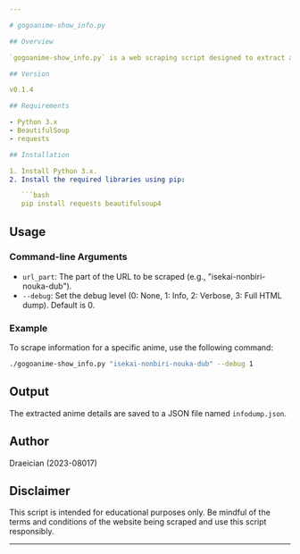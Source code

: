 ```yaml
---

# gogoanime-show_info.py

## Overview

`gogoanime-show_info.py` is a web scraping script designed to extract and analyze information about anime shows from the [Gogoanime website](https://gogoanime3.net/). It retrieves details such as the title, number of episodes, genre, status, type, released date, other names, and plot summary.

## Version

v0.1.4

## Requirements

- Python 3.x
- BeautifulSoup
- requests

## Installation

1. Install Python 3.x.
2. Install the required libraries using pip:

   ```bash
   pip install requests beautifulsoup4
   ```

## Usage

### Command-line Arguments

- `url_part`: The part of the URL to be scraped (e.g., "isekai-nonbiri-nouka-dub").
- `--debug`: Set the debug level (0: None, 1: Info, 2: Verbose, 3: Full HTML dump). Default is 0.

### Example

To scrape information for a specific anime, use the following command:

```bash
./gogoanime-show_info.py "isekai-nonbiri-nouka-dub" --debug 1
```

## Output

The extracted anime details are saved to a JSON file named `infodump.json`.

## Author

Draeician (2023-08017)

## Disclaimer

This script is intended for educational purposes only. Be mindful of the terms and conditions of the website being scraped and use this script responsibly.

---
```

